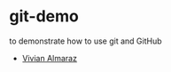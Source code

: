 # git-demo
to demonstrate how to use git and GitHub

- [Vivian Almaraz](https://github.com/vivala1)














